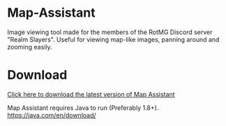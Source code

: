 # Map-Assistant
Image viewing tool made for the members of the RotMG Discord server "Realm Slayers". Useful for viewing map-like images, panning around and zooming easily.

# Download
[Click here to download the latest version of Map Assistant](https://github.com/Asendre/Map-Assistant/blob/master/store/MapAssistant.jar?raw=true)

Map Assistant requires Java to run (Preferably 1.8+). https://java.com/en/download/
